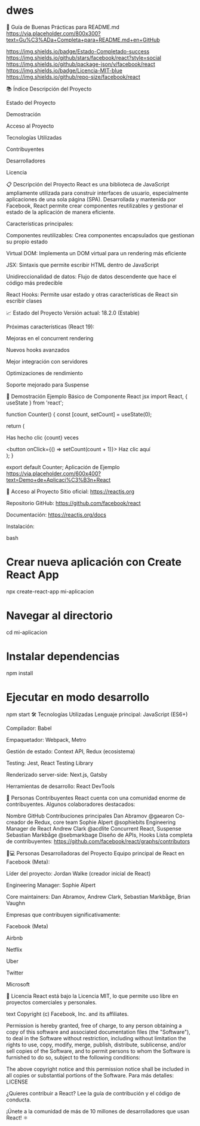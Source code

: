 # dwes
📘 Guía de Buenas Prácticas para README.md
https://via.placeholder.com/800x300?text=Gu%C3%ADa+Completa+para+README.md+en+GitHub

https://img.shields.io/badge/Estado-Completado-success
https://img.shields.io/github/stars/facebook/react?style=social
https://img.shields.io/github/package-json/v/facebook/react
https://img.shields.io/badge/Licencia-MIT-blue
https://img.shields.io/github/repo-size/facebook/react

📚 Índice
Descripción del Proyecto

Estado del Proyecto

Demostración

Acceso al Proyecto

Tecnologías Utilizadas

Contribuyentes

Desarrolladores

Licencia

📋 Descripción del Proyecto
React es una biblioteca de JavaScript ampliamente utilizada para construir interfaces de usuario, especialmente aplicaciones de una sola página (SPA). Desarrollada y mantenida por Facebook, React permite crear componentes reutilizables y gestionar el estado de la aplicación de manera eficiente.

Características principales:

Componentes reutilizables: Crea componentes encapsulados que gestionan su propio estado

Virtual DOM: Implementa un DOM virtual para un rendering más eficiente

JSX: Sintaxis que permite escribir HTML dentro de JavaScript

Unidireccionalidad de datos: Flujo de datos descendente que hace el código más predecible

React Hooks: Permite usar estado y otras características de React sin escribir clases

📈 Estado del Proyecto
Versión actual: 18.2.0 (Estable)

Próximas características (React 19):

Mejoras en el concurrent rendering

Nuevos hooks avanzados

Mejor integración con servidores

Optimizaciones de rendimiento

Soporte mejorado para Suspense

🎥 Demostración
Ejemplo Básico de Componente React
jsx
import React, { useState } from 'react';

function Counter() {
  const [count, setCount] = useState(0);

  return (
    <div>
      <p>Has hecho clic {count} veces</p>
      <button onClick={() => setCount(count + 1)}>
        Haz clic aquí
      </button>
    </div>
  );
}

export default Counter;
Aplicación de Ejemplo
https://via.placeholder.com/600x400?text=Demo+de+Aplicaci%C3%B3n+React

🔗 Acceso al Proyecto
Sitio oficial: https://reactjs.org

Repositorio GitHub: https://github.com/facebook/react

Documentación: https://reactjs.org/docs

Instalación:

bash
# Crear nueva aplicación con Create React App
npx create-react-app mi-aplicacion

# Navegar al directorio
cd mi-aplicacion

# Instalar dependencias
npm install

# Ejecutar en modo desarrollo
npm start
🛠 Tecnologías Utilizadas
Lenguaje principal: JavaScript (ES6+)

Compilador: Babel

Empaquetador: Webpack, Metro

Gestión de estado: Context API, Redux (ecosistema)

Testing: Jest, React Testing Library

Renderizado server-side: Next.js, Gatsby

Herramientas de desarrollo: React DevTools

👥 Personas Contribuyentes
React cuenta con una comunidad enorme de contribuyentes. Algunos colaboradores destacados:

Nombre	GitHub	Contribuciones principales
Dan Abramov	@gaearon	Co-creador de Redux, core team
Sophie Alpert	@sophiebits	Engineering Manager de React
Andrew Clark	@acdlite	Concurrent React, Suspense
Sebastian Markbåge	@sebmarkbage	Diseño de APIs, Hooks
Lista completa de contribuyentes: https://github.com/facebook/react/graphs/contributors

👩💻 Personas Desarrolladoras del Proyecto
Equipo principal de React en Facebook (Meta):

Líder del proyecto: Jordan Walke (creador inicial de React)

Engineering Manager: Sophie Alpert

Core maintainers: Dan Abramov, Andrew Clark, Sebastian Markbåge, Brian Vaughn

Empresas que contribuyen significativamente:

Facebook (Meta)

Airbnb

Netflix

Uber

Twitter

Microsoft

📄 Licencia
React está bajo la Licencia MIT, lo que permite uso libre en proyectos comerciales y personales.

text
Copyright (c) Facebook, Inc. and its affiliates.

Permission is hereby granted, free of charge, to any person obtaining a copy
of this software and associated documentation files (the "Software"), to deal
in the Software without restriction, including without limitation the rights
to use, copy, modify, merge, publish, distribute, sublicense, and/or sell
copies of the Software, and to permit persons to whom the Software is
furnished to do so, subject to the following conditions:

The above copyright notice and this permission notice shall be included in all
copies or substantial portions of the Software.
Para más detalles: LICENSE

¿Quieres contribuir a React? Lee la guía de contribución y el código de conducta.

¡Únete a la comunidad de más de 10 millones de desarrolladores que usan React! ⚛️

